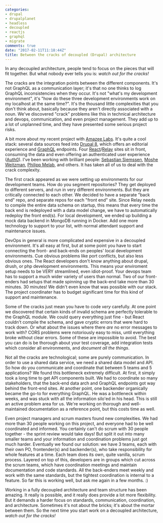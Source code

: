 ```yaml
---
categories:
- drupal
- drupalplanet
- headless
- decoupled
- reactjs
- graphql
- migrate
comments: true
date: "2017-02-11T11:18:44Z"
title: Between the cracks of decoupled (Drupal) architecture
---
```

In any decoupled architecture, people tend to focus on the pieces that will fit together. But what nobody ever tells you is: *watch out for the cracks!* 

The cracks are the integration points between the different components. It's not GraphQL as a communication layer; it's that no one thinks to log GraphQL inconsistencies when they occur. It's not "what's my development environment", it's "how do these three development environments work on my localhost at the same time?". It's the thousand little complexities that you don't think about, basically because they aren't directly associated with a noun. We've discovered "crack" problems like this in technical architecture and devops, communication, and even project management. They add up to a lot of unplanned time, and they have presented some serious project risks.

A bit more about my recent project with [Amazee Labs](https://amazeelabs.com). It's quite a cool stack: several data sources feed into [Drupal 8](https://drupal.org), which offers an editorial experience and [GraphQL](https://graphql.org) endpoints. Four [React](https://facebook.github.io/react/)/[Relay](https://facebook.github.io/relay/) sites sit in front, consuming the data and even offering an authenticated user experience ([Auth0](https://auth0.com)). I've been working with brilliant people: [Sebastian Siemssen](https://www.drupal.org/u/fubhy), [Moshe Weitzman](https://www.drupal.org/u/moshe-weitzman), [Philipp Melab](https://github.com/pmelab), and others. It has taken all of us to deal with the crack complexity.

The first crack appeared as we were setting up environments for our development teams. How do you segment repositories? They get deployed to different servers, and run in very different environments. But they are critically connected to each other. We decided to have a separate "back end" repo, and separate repos for each "front end" site. Since Relay needs to compile the entire data schema on startup, this means that every time the back end is redeployed with a data model change, we have to automatically redeploy the front end(s). For local development, we ended up building a mock data backend in MongoDB running in Docker. Add one more technology to support to your list, with normal attendant support and maintenance issues.

DevOps in general is more complicated and expensive in a decoupled environment. It's all easy at first, but at some point you have to start connecting the front- and back-ends on peoples' local development environments. Cue obvious problems like port conflicts, but also less obvious ones. The React developers don't know anything about drupal, drush, or php development environments. This means your enviroment setup needs to be VERY streamlined, even idiot-proof. Your devops team has to support a much wider variety of users than normal. Two of our front-enders had setups that made spinning up the back-end take more than 30 minutes. 30 minutes! We didn't even know that was possible with our stack.  The project coordinater has to budget significant time for this kind of support and maintenance.

Some of the cracks just mean you have to code *very* carefully. At one point we discovered that certain kinds of invalid schema are perfectly tolerable to the GraphQL module. We could query everything just fine - but React couldn't compile the schema, and gave cryptic errors that were hard to track down. Or what about the issues where there *are* no error messages to work with? CORS problems were notoriously easy to miss, until everything broke without clear errors. Some of these are impossible to avoid. The best you can do is be thorough about your test coverage, add integration tests which consider all environments, and *document all the things*.

Not all the cracks are technological; some are purely communication. In order to use a shared data service, we need a shared data model and API. So how do you communicate and coordinate that between 5 teams and 5 applications? We found this bottleneck extremely difficult. At first, it simply took a long time to get API components built. We had to coordinate so many stakeholders, that the back-end data arch and GraphQL endpoints got way behind the front-end sites. At another point, one backender organically became the go-to for everything GraphQL. He was a bottleneck within weeks, and was stuck with all the information silo'ed in his head. This is still an active problem area for us. We're working on thorough and well-maintained documentation as a reference point, but this costs time as well.

Even project managers and scrum masters found new complexities. We had more than 30 people working on this project, and everyone had to be well coordinated and informed. You certainly can't do scrum with 30 people together - the sprint review would take days! But split it out into many smaller teams and your information and coordination problems just got much harder. Eventually we found our solution: we have 3 teams, each with their own PO, frontender(s) and backender(s), who take responsibility for whole features at a time. Each team does its own, quite vanilla, scrum process. Layered on top of this, developers are in groups which cut across the scrum teams, which have coordination meetings and maintain documentation and code standards. All the back-enders meet weekly and work with the same standards, but the tightest coordination is internal to a feature. So far this is working well, but ask me again in a few months. :) 

Working in a fully decoupled architecture and team structure has been amazing. It really is possible, and it really does provide a lot more flexibility. But it demands a harder focus on standards, communication, coordination, and architecture. Sometimes it's not about the bricks; it's about the mortar between them. So the next time you start work on a decoupled architecture, *watch out for the cracks!*
